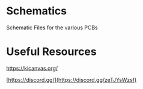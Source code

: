 # Schematics
Schematic Files for the various PCBs

# Useful Resources
https://kicanvas.org/

[https://discord.gg/](https://discord.gg/zeTJYsWzsf)
